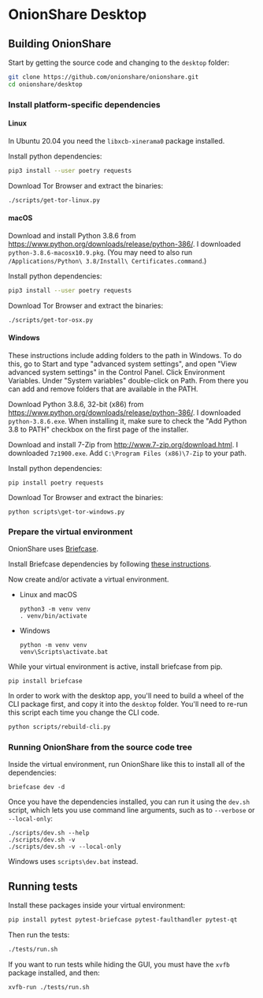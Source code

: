 # OnionShare Desktop

## Building OnionShare

Start by getting the source code and changing to the `desktop` folder:

```sh
git clone https://github.com/onionshare/onionshare.git
cd onionshare/desktop
```

### Install platform-specific dependencies

#### Linux

In Ubuntu 20.04 you need the `libxcb-xinerama0` package installed.

Install python dependencies:

```sh
pip3 install --user poetry requests
```

Download Tor Browser and extract the binaries:

```sh
./scripts/get-tor-linux.py
```

#### macOS

Download and install Python 3.8.6 from https://www.python.org/downloads/release/python-386/. I downloaded `python-3.8.6-macosx10.9.pkg`. (You may need to also run `/Applications/Python\ 3.8/Install\ Certificates.command`.)

Install python dependencies:

```sh
pip3 install --user poetry requests
```

Download Tor Browser and extract the binaries:

```sh
./scripts/get-tor-osx.py
```

#### Windows

These instructions include adding folders to the path in Windows. To do this, go to Start and type "advanced system settings", and open "View advanced system settings" in the Control Panel. Click Environment Variables. Under "System variables" double-click on Path. From there you can add and remove folders that are available in the PATH.

Download Python 3.8.6, 32-bit (x86) from https://www.python.org/downloads/release/python-386/. I downloaded `python-3.8.6.exe`. When installing it, make sure to check the "Add Python 3.8 to PATH" checkbox on the first page of the installer.

Download and install 7-Zip from http://www.7-zip.org/download.html. I downloaded `7z1900.exe`. Add `C:\Program Files (x86)\7-Zip` to your path.

Install python dependencies:

```
pip install poetry requests
```

Download Tor Browser and extract the binaries:

```
python scripts\get-tor-windows.py
```

### Prepare the virtual environment

OnionShare uses [Briefcase](https://briefcase.readthedocs.io/en/latest/).

Install Briefcase dependencies by following [these instructions](https://docs.beeware.org/en/latest/tutorial/tutorial-0.html#install-dependencies).

Now create and/or activate a virtual environment.

* Linux and macOS
    ```
    python3 -m venv venv
    . venv/bin/activate
    ```
* Windows
    ```
    python -m venv venv
    venv\Scripts\activate.bat
    ```

While your virtual environment is active, install briefcase from pip.

```
pip install briefcase
```

In order to work with the desktop app, you'll need to build a wheel of the CLI package first, and copy it into the `desktop` folder. You'll need to re-run this script each time you change the CLI code.

```sh
python scripts/rebuild-cli.py
```

### Running OnionShare from the source code tree

Inside the virtual environment, run OnionShare like this to install all of the dependencies:

```
briefcase dev -d
```

Once you have the dependencies installed, you can run it using the `dev.sh` script, which lets you use command line arguments, such as to `--verbose` or `--local-only`:

```
./scripts/dev.sh --help
./scripts/dev.sh -v
./scripts/dev.sh -v --local-only
```

Windows uses `scripts\dev.bat` instead.

## Running tests

Install these packages inside your virtual environment:

```sh
pip install pytest pytest-briefcase pytest-faulthandler pytest-qt
```

Then run the tests:

```sh
./tests/run.sh
```

If you want to run tests while hiding the GUI, you must have the `xvfb` package installed, and then:

```sh
xvfb-run ./tests/run.sh
```
